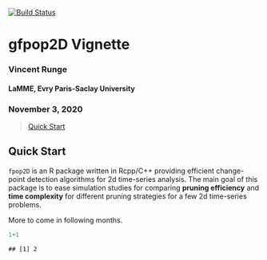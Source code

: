 
[![Build Status](https://travis-ci.com/vrunge/M2algorithmique.svg?branch=main)](https://travis-ci.com/vrunge/M2Algorithmique)

# gfpop2D Vignette

### Vincent Runge

#### LaMME, Evry Paris-Saclay University

### November 3, 2020

> [Quick Start](#qs)

<a id="qs"></a>

## Quick Start

`fpop2D` is an R package written in Rcpp/C++ providing efficient change-point detection algorithms for 2d time-series analysis. The main goal of this package is to ease simulation studies for comparing **pruning efficiency** and **time complexity** for different pruning strategies for a few 2d time-series problems.

More to come in following months.

``` r
1+1
```

    ## [1] 2
